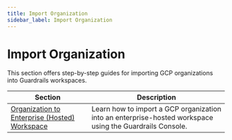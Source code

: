 ```yaml
---
title: Import Organization
sidebar_label: Import Organization
---
```


# Import Organization

This section offers step-by-step guides for importing GCP organizations into Guardrails workspaces.

| **Section** | **Description** |
|-------------|-----------------|
| [Organization to Enterprise (Hosted) Workspace](guides/gcp/import-gcp-organization/enterprise-hosted-workspace) | Learn how to import a GCP organization into an enterprise-hosted workspace using the Guardrails Console. |

<!--
| [Organization to SaaS Workspace](guides/gcp/import-gcp-organization/saas-workspace) | Learn how to import a GCP organization into a SaaS workspace using the Guardrails Console. | -->
